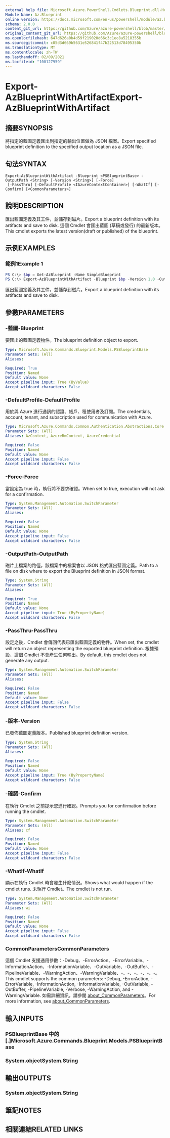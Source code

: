 ```yaml
---
external help file: Microsoft.Azure.PowerShell.Cmdlets.Blueprint.dll-Help.xml
Module Name: Az.Blueprint
online version: https://docs.microsoft.com/en-us/powershell/module/az.blueprint/export-azblueprintwithartifact
schema: 2.0.0
content_git_url: https://github.com/Azure/azure-powershell/blob/master/src/Blueprint/Blueprint/help/Export-AzBlueprintWithArtifact.md
original_content_git_url: https://github.com/Azure/azure-powershell/blob/master/src/Blueprint/Blueprint/help/Export-AzBlueprintWithArtifact.md
ms.openlocfilehash: 647d626a0b4d59f219020d66c3c1ec8a5218355b
ms.sourcegitcommit: c05d3d669b5631e526841f47b22513d78495350b
ms.translationtype: MT
ms.contentlocale: zh-TW
ms.lasthandoff: 02/09/2021
ms.locfileid: "100127959"
---
```

# <span data-ttu-id="da8d6-101">Export-AzBlueprintWithArtifact</span><span class="sxs-lookup"><span data-stu-id="da8d6-101">Export-AzBlueprintWithArtifact</span></span>

## <span data-ttu-id="da8d6-102">摘要</span><span class="sxs-lookup"><span data-stu-id="da8d6-102">SYNOPSIS</span></span>
<span data-ttu-id="da8d6-103">將指定的藍圖定義匯出到指定的輸出位置做為 JSON 檔案。</span><span class="sxs-lookup"><span data-stu-id="da8d6-103">Export specified blueprint definition to the specified output location as a JSON file.</span></span> 

## <span data-ttu-id="da8d6-104">句法</span><span class="sxs-lookup"><span data-stu-id="da8d6-104">SYNTAX</span></span>

```
Export-AzBlueprintWithArtifact -Blueprint <PSBlueprintBase> -OutputPath <String> [-Version <String>] [-Force]
 [-PassThru] [-DefaultProfile <IAzureContextContainer>] [-WhatIf] [-Confirm] [<CommonParameters>]
```

## <span data-ttu-id="da8d6-105">說明</span><span class="sxs-lookup"><span data-stu-id="da8d6-105">DESCRIPTION</span></span>
<span data-ttu-id="da8d6-106">匯出藍圖定義及其工件，並儲存到磁片。</span><span class="sxs-lookup"><span data-stu-id="da8d6-106">Export a blueprint definition with its artifacts and save to disk.</span></span> <span data-ttu-id="da8d6-107">這個 Cmdlet 會匯出藍圖 (草稿或發行) 的最新版本。</span><span class="sxs-lookup"><span data-stu-id="da8d6-107">This cmdlet exports the latest version(draft or published) of the blueprint.</span></span>

## <span data-ttu-id="da8d6-108">示例</span><span class="sxs-lookup"><span data-stu-id="da8d6-108">EXAMPLES</span></span>

### <span data-ttu-id="da8d6-109">範例1</span><span class="sxs-lookup"><span data-stu-id="da8d6-109">Example 1</span></span>
```powershell
PS C:\> $bp = Get-AzBlueprint -Name SimpleBlueprint
PS C:\> Export-AzBlueprintWithArtifact -Blueprint $bp -Version 1.0 -OutputPath C:\Blueprints
```

<span data-ttu-id="da8d6-110">匯出藍圖定義及其工件，並儲存到磁片。</span><span class="sxs-lookup"><span data-stu-id="da8d6-110">Export a blueprint definition with its artifacts and save to disk.</span></span>

## <span data-ttu-id="da8d6-111">參數</span><span class="sxs-lookup"><span data-stu-id="da8d6-111">PARAMETERS</span></span>

### <span data-ttu-id="da8d6-112">-藍圖</span><span class="sxs-lookup"><span data-stu-id="da8d6-112">-Blueprint</span></span>
<span data-ttu-id="da8d6-113">要匯出的藍圖定義物件。</span><span class="sxs-lookup"><span data-stu-id="da8d6-113">The blueprint definition object to export.</span></span>

```yaml
Type: Microsoft.Azure.Commands.Blueprint.Models.PSBlueprintBase
Parameter Sets: (All)
Aliases:

Required: True
Position: Named
Default value: None
Accept pipeline input: True (ByValue)
Accept wildcard characters: False
```

### <span data-ttu-id="da8d6-114">-DefaultProfile</span><span class="sxs-lookup"><span data-stu-id="da8d6-114">-DefaultProfile</span></span>
<span data-ttu-id="da8d6-115">用於與 Azure 進行通訊的認證、帳戶、租使用者及訂閱。</span><span class="sxs-lookup"><span data-stu-id="da8d6-115">The credentials, account, tenant, and subscription used for communication with Azure.</span></span>

```yaml
Type: Microsoft.Azure.Commands.Common.Authentication.Abstractions.Core.IAzureContextContainer
Parameter Sets: (All)
Aliases: AzContext, AzureRmContext, AzureCredential

Required: False
Position: Named
Default value: None
Accept pipeline input: False
Accept wildcard characters: False
```

### <span data-ttu-id="da8d6-116">-Force</span><span class="sxs-lookup"><span data-stu-id="da8d6-116">-Force</span></span>
<span data-ttu-id="da8d6-117">當設定為 true 時，執行將不要求確認。</span><span class="sxs-lookup"><span data-stu-id="da8d6-117">When set to true, execution will not ask for a confirmation.</span></span>

```yaml
Type: System.Management.Automation.SwitchParameter
Parameter Sets: (All)
Aliases:

Required: False
Position: Named
Default value: None
Accept pipeline input: False
Accept wildcard characters: False
```

### <span data-ttu-id="da8d6-118">-OutputPath</span><span class="sxs-lookup"><span data-stu-id="da8d6-118">-OutputPath</span></span>
<span data-ttu-id="da8d6-119">磁片上檔案的路徑，該檔案中的檔案會以 JSON 格式匯出藍圖定義。</span><span class="sxs-lookup"><span data-stu-id="da8d6-119">Path to a file on disk where to export the Blueprint definition in JSON format.</span></span>

```yaml
Type: System.String
Parameter Sets: (All)
Aliases:

Required: True
Position: Named
Default value: None
Accept pipeline input: True (ByPropertyName)
Accept wildcard characters: False
```

### <span data-ttu-id="da8d6-120">-PassThru</span><span class="sxs-lookup"><span data-stu-id="da8d6-120">-PassThru</span></span>
<span data-ttu-id="da8d6-121">設定之後，Cmdlet 會傳回代表已匯出藍圖定義的物件。</span><span class="sxs-lookup"><span data-stu-id="da8d6-121">When set, the cmdlet will return an object representing the exported blueprint definition.</span></span> <span data-ttu-id="da8d6-122">根據預設，這個 Cmdlet 不會產生任何輸出。</span><span class="sxs-lookup"><span data-stu-id="da8d6-122">By default, this cmdlet does not generate any output.</span></span>

```yaml
Type: System.Management.Automation.SwitchParameter
Parameter Sets: (All)
Aliases:

Required: False
Position: Named
Default value: None
Accept pipeline input: False
Accept wildcard characters: False
```

### <span data-ttu-id="da8d6-123">-版本</span><span class="sxs-lookup"><span data-stu-id="da8d6-123">-Version</span></span>
<span data-ttu-id="da8d6-124">已發佈藍圖定義版本。</span><span class="sxs-lookup"><span data-stu-id="da8d6-124">Published blueprint definition version.</span></span>

```yaml
Type: System.String
Parameter Sets: (All)
Aliases:

Required: False
Position: Named
Default value: None
Accept pipeline input: True (ByPropertyName)
Accept wildcard characters: False
```

### <span data-ttu-id="da8d6-125">-確認</span><span class="sxs-lookup"><span data-stu-id="da8d6-125">-Confirm</span></span>
<span data-ttu-id="da8d6-126">在執行 Cmdlet 之前提示您進行確認。</span><span class="sxs-lookup"><span data-stu-id="da8d6-126">Prompts you for confirmation before running the cmdlet.</span></span>

```yaml
Type: System.Management.Automation.SwitchParameter
Parameter Sets: (All)
Aliases: cf

Required: False
Position: Named
Default value: None
Accept pipeline input: False
Accept wildcard characters: False
```

### <span data-ttu-id="da8d6-127">-WhatIf</span><span class="sxs-lookup"><span data-stu-id="da8d6-127">-WhatIf</span></span>
<span data-ttu-id="da8d6-128">顯示在執行 Cmdlet 時會發生什麼情況。</span><span class="sxs-lookup"><span data-stu-id="da8d6-128">Shows what would happen if the cmdlet runs.</span></span> <span data-ttu-id="da8d6-129">未執行 Cmdlet。</span><span class="sxs-lookup"><span data-stu-id="da8d6-129">The cmdlet is not run.</span></span>

```yaml
Type: System.Management.Automation.SwitchParameter
Parameter Sets: (All)
Aliases: wi

Required: False
Position: Named
Default value: None
Accept pipeline input: False
Accept wildcard characters: False
```

### <span data-ttu-id="da8d6-130">CommonParameters</span><span class="sxs-lookup"><span data-stu-id="da8d6-130">CommonParameters</span></span>
<span data-ttu-id="da8d6-131">這個 Cmdlet 支援通用參數：-Debug、-ErrorAction、-ErrorVariable、-InformationAction、-InformationVariable、-OutVariable、-OutBuffer、-PipelineVariable、-WarningAction、-WarningVariable、-、-、-、-、-、-。</span><span class="sxs-lookup"><span data-stu-id="da8d6-131">This cmdlet supports the common parameters: -Debug, -ErrorAction, -ErrorVariable, -InformationAction, -InformationVariable, -OutVariable, -OutBuffer, -PipelineVariable, -Verbose, -WarningAction, and -WarningVariable.</span></span> <span data-ttu-id="da8d6-132">如需詳細資訊，請參閱 [about_CommonParameters](http://go.microsoft.com/fwlink/?LinkID=113216)。</span><span class="sxs-lookup"><span data-stu-id="da8d6-132">For more information, see [about_CommonParameters](http://go.microsoft.com/fwlink/?LinkID=113216).</span></span>

## <span data-ttu-id="da8d6-133">輸入</span><span class="sxs-lookup"><span data-stu-id="da8d6-133">INPUTS</span></span>

### <span data-ttu-id="da8d6-134">PSBlueprintBase 中的 [.]</span><span class="sxs-lookup"><span data-stu-id="da8d6-134">Microsoft.Azure.Commands.Blueprint.Models.PSBlueprintBase</span></span>

### <span data-ttu-id="da8d6-135">System.object</span><span class="sxs-lookup"><span data-stu-id="da8d6-135">System.String</span></span>

## <span data-ttu-id="da8d6-136">輸出</span><span class="sxs-lookup"><span data-stu-id="da8d6-136">OUTPUTS</span></span>

### <span data-ttu-id="da8d6-137">System.object</span><span class="sxs-lookup"><span data-stu-id="da8d6-137">System.String</span></span>

## <span data-ttu-id="da8d6-138">筆記</span><span class="sxs-lookup"><span data-stu-id="da8d6-138">NOTES</span></span>

## <span data-ttu-id="da8d6-139">相關連結</span><span class="sxs-lookup"><span data-stu-id="da8d6-139">RELATED LINKS</span></span>
